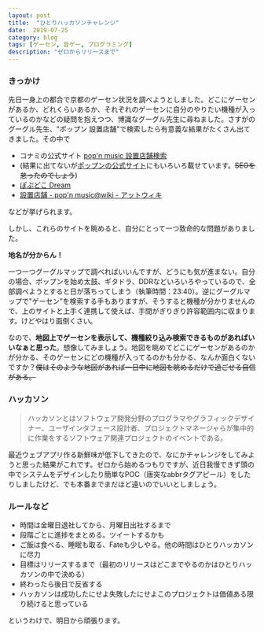 ```yaml
---
layout: post
title:  "ひとりハッカソンチャレンジ"
date:  2019-07-25
category: blog
tags: [ゲーセン, 音ゲー, プログラミング]
description: "ゼロからリリースまで"
---
```


### きっかけ
先日一身上の都合で京都のゲーセン状況を調べようとしました。どこにゲーセンがあるか、どれくらいあるか、それぞれのゲーセンに自分のやりたい機種が入っているのかなどの疑問を抱えつつ、博識なグーグル先生に尋ねました。さすがのグーグル先生、"ポップン 設置店舗"で検索したら有意義な結果がたくさん出てきました。その中で
* コナミの公式サイト [pop'n music 設置店舗検索](https://p.eagate.573.jp/game/facility/search/p/index.html?gkey=PMSP)
* (結果に出てないが[ポップンの公式サイト](https://p.eagate.573.jp/game/popn/peace/p/tenpo/index.html)にもいろいろ載せています。~~SEOを怠ったのでしょう~~)
* [ぽぷどこ  Dream](http://popdoko.net/)
* [設置店舗 - pop'n music@wiki - アットウィキ](https://www44.atwiki.jp/popn-music/pages/100.html)

などが挙げられます。

しかし、これらのサイトを眺めると、自分にとって一つ致命的な問題がありました。

<strong>地名が分からん！</strong>

一つ一つグーグルマップで調べればいいんですが、どうにも気が進まない。自分の場合、ポップンを始め太鼓、ギタドラ、DDRなどいろいろやっているので、全部調べようとすると日が落ちってしまう（執筆時間：23:40）。逆にグーグルマップで"ゲーセン"を検索する手もありますが、そうすると機種が分かりませんので、上のサイトと上手く連携して使えば、手間がぎりぎり許容範囲内に収まります。けどやはり面倒くさい。

なので、<strong>地図上でゲーセンを表示して、機種絞り込み検索できるものがあればいいなぁと思った</strong>。想像してみましょう。地図を眺めてどこにゲーセンがあるのかが分かる、そのゲーセンにどの機種が入ってるのかも分かる、なんか面白くないですか？~~僕はそのような地図があれば一日中に地図を眺めるだけで過ごせる自信がある。~~

### ハッカソン
> ハッカソンとはソフトウェア開発分野のプログラマやグラフィックデザイナー、ユーザインタフェース設計者、プロジェクトマネージャらが集中的に作業をするソフトウェア関連プロジェクトのイベントである。

最近ウェブアプリ作る新鮮味が低下してきたので、なにかチャレンジをしてみようと思った結果がこれです。ゼロから始めるつもりですが、近日我慢できず頭の中でシステムをデザインしたり簡単な<abbr>POC</abbr>（唐突なabbrタグアピール）をしたりしましたけど、でも本番までまだほど遠いのでいいとしましょう。

### ルールなど
* 時間は金曜日退社してから、月曜日出社するまで
* 段階ごとに進捗をまとめる。ツイートするかも
* ご飯は食べる、睡眠も取る、Fateも少しやる。他の時間はひとりハッカソンに尽力
* 目標はリリースするまで（最初のリリースはどこまでやるのかはひとりハッカソンの中で決める）
* 終わったら後日で反省する
* ハッカソンは成功したにせよ失敗したにせよこのプロジェクトは価値ある限り続けると思っている

というわけで、明日から頑張ります。